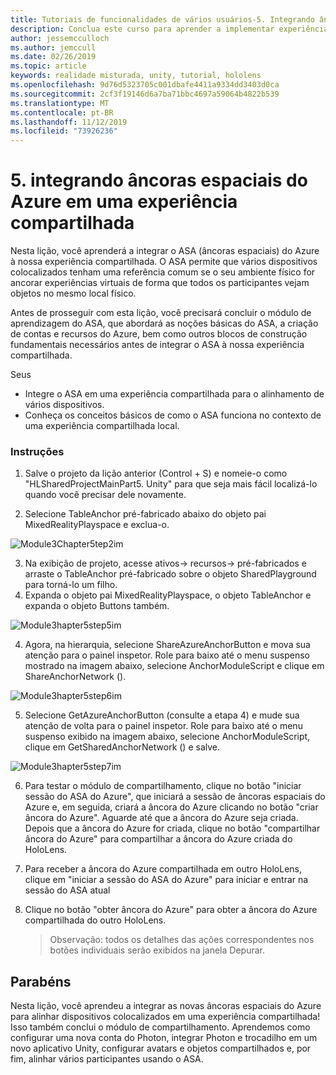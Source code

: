 ```yaml
---
title: Tutoriais de funcionalidades de vários usuários-5. Integrando âncoras espaciais do Azure em uma experiência compartilhada
description: Conclua este curso para aprender a implementar experiências compartilhadas de vários usuários em um aplicativo do HoloLens 2.
author: jessemcculloch
ms.author: jemccull
ms.date: 02/26/2019
ms.topic: article
keywords: realidade misturada, unity, tutorial, hololens
ms.openlocfilehash: 9d76d5323705c001dbafe4411a9334dd3403d0ca
ms.sourcegitcommit: 2cf3f19146d6a7ba71bbc4697a59064b4822b539
ms.translationtype: MT
ms.contentlocale: pt-BR
ms.lasthandoff: 11/12/2019
ms.locfileid: "73926236"
---
```

# <a name="5-integrating-azure-spatial-anchors-into-a-shared-experience"></a>5. integrando âncoras espaciais do Azure em uma experiência compartilhada

Nesta lição, você aprenderá a integrar o ASA (âncoras espaciais) do Azure à nossa experiência compartilhada. O ASA permite que vários dispositivos colocalizados tenham uma referência comum se o seu ambiente físico for ancorar experiências virtuais de forma que todos os participantes vejam objetos no mesmo local físico.

Antes de prosseguir com esta lição, você precisará concluir o módulo de aprendizagem do ASA, que abordará as noções básicas do ASA, a criação de contas e recursos do Azure, bem como outros blocos de construção fundamentais necessários antes de integrar o ASA à nossa experiência compartilhada.

Seus

- Integre o ASA em uma experiência compartilhada para o alinhamento de vários dispositivos.
- Conheça os conceitos básicos de como o ASA funciona no contexto de uma experiência compartilhada local.

### <a name="instructions"></a>Instruções

1. Salve o projeto da lição anterior (Control + S) e nomeie-o como "HLSharedProjectMainPart5. Unity" para que seja mais fácil localizá-lo quando você precisar dele novamente.

2. Selecione TableAnchor pré-fabricado abaixo do objeto pai MixedRealityPlayspace e exclua-o.

![Module3Chapter5tep2im](images/module3chapter5step2im.PNG)

3.  Na exibição de projeto, acesse ativos-> recursos-> pré-fabricados e arraste o TableAnchor pré-fabricado sobre o objeto SharedPlayground para torná-lo um filho.
4.  Expanda o objeto pai MixedRealityPlayspace, o objeto TableAnchor e expanda o objeto Buttons também. 

![Module3hapter5step5im](images/module3chapter5step5im.PNG)

4. Agora, na hierarquia, selecione ShareAzureAnchorButton e mova sua atenção para o painel inspetor. Role para baixo até o menu suspenso mostrado na imagem abaixo, selecione AnchorModuleScript e clique em ShareAnchorNetwork ().

![Module3hapter5step6im](images/module3chapter5step6im.PNG)

5. Selecione GetAzureAnchorButton (consulte a etapa 4) e mude sua atenção de volta para o painel inspetor. Role para baixo até o menu suspenso exibido na imagem abaixo, selecione AnchorModuleScript, clique em GetSharedAnchorNetwork () e salve.

![Module3hapter5step7im](images/module3chapter5step7im.PNG)

6. Para testar o módulo de compartilhamento, clique no botão "iniciar sessão do ASA do Azure", que iniciará a sessão de âncoras espaciais do Azure e, em seguida, criará a âncora do Azure clicando no botão "criar âncora do Azure". Aguarde até que a âncora do Azure seja criada. Depois que a âncora do Azure for criada, clique no botão "compartilhar âncora do Azure" para compartilhar a âncora do Azure criada do HoloLens.

7. Para receber a âncora do Azure compartilhada em outro HoloLens, clique em "iniciar a sessão do ASA do Azure" para iniciar e entrar na sessão do ASA atual

8. Clique no botão "obter âncora do Azure" para obter a âncora do Azure compartilhada do outro HoloLens.

   > Observação: todos os detalhes das ações correspondentes nos botões individuais serão exibidos na janela Depurar.

## <a name="congratulations"></a>Parabéns

Nesta lição, você aprendeu a integrar as novas âncoras espaciais do Azure para alinhar dispositivos colocalizados em uma experiência compartilhada! Isso também conclui o módulo de compartilhamento. Aprendemos como configurar uma nova conta do Photon, integrar Photon e trocadilho em um novo aplicativo Unity, configurar avatars e objetos compartilhados e, por fim, alinhar vários participantes usando o ASA. 

